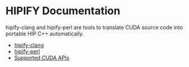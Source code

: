 # HIPIFY Documentation

hipify-clang and hipify-perl are tools to translate CUDA source code into portable HIP C++ automatically.

* [hipify-clang](hipify-clang.md)
* [hipify-perl](hipify-perl.md)
* [Supported CUDA APIs](supported_apis.md)
